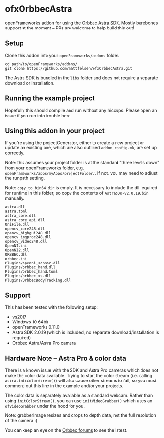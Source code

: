# ofxOrbbecAstra

openFrameworks addon for using the [Orbbec Astra SDK](https://orbbec3d.com/develop/). Mostly barebones support at the moment – PRs are welcome to help build this out!

## Setup

Clone this addon into your `openFrameworks/addons` folder.

```
cd path/to/openFrameworks/addons/
git clone https://github.com/mattfelsen/ofxOrbbecAstra.git
```

The Astra SDK is bundled in the `libs` folder and does not require a separate download or installation.

## Running the example project

Hopefully this should compile and run without any hiccups. Please open an issue if you run into trouble here.

## Using this addon in your project

If you're using the projectGenerator, either to create a new project or update an existing one, which are also outlined  `addon_config.mk`, are set up correctly.

Note: this assumes your project folder is at the standard "three levels down" from your openFrameworks folder, e.g. `openFrameworks/apps/myApps/projectFolder/`. If not, you may need to adjust the runpath setting.

Note: `copy_to_bin64_dir` is empty. It is necessary to include the dll required for runtime in this folder, so copy the contents of `AstraSDK-v2.0.19/bin` manually.

```
astra.dll
astra.toml
astra_core.dll
astra_core_api.dll
OniFile.dll
opencv_core248.dll
opencv_highgui248.dll
opencv_imgproc248.dll
opencv_video248.dll
OpenNI.ini
OpenNI2.dll
ORBBEC.dll
orbbec.ini
Plugins/openni_sensor.dll
Plugins/orbbec_hand.dll
Plugins/orbbec_hand.toml
Plugins/orbbec_xs.dll
Plugins/OrbbecBodyTracking.dll
```

## Support

This has been tested with the following setup:

- vs2017
- Windows 10 64bit
- openFrameworks 0.11.0
- Astra SDK 2.0.19 (which is included, no separate download/installation is required)
- Orbbec Astra/Astra Pro camera

## Hardware Note – Astra Pro & color data

There is a known issue with the SDK and Astra Pro cameras which does not make the color data available. Trying to start the color stream (i.e. calling `astra.initColorStream()`) will also cause other streams to fail, so you must comment-out this line in the example and/or your projects.

The color data is separately available as a standard webcam. Rather than using `initColorStream()`, you can use `initVideoGrabber()` which uses an `ofVideoGrabber` under the hood for you.

Note: grabberImage resizes and crops to depth data, not the full resolution of the camera :)

You can keep an eye on the [Orbbec forums](https://3dclub.orbbec3d.com/) to see the latest.